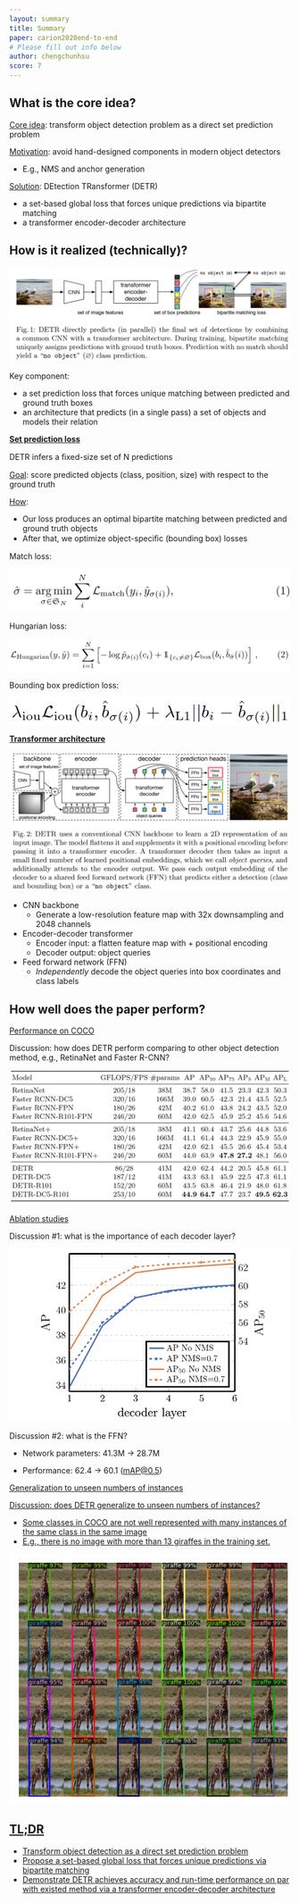 ```yaml
---
layout: summary
title: Summary
paper: carion2020end-to-end
# Please fill out info below
author: chengchunhsu
score: 7
---
```




## What is the core idea?

<u>Core idea</u>: transform object detection problem as a direct set prediction problem



<u>Motivation</u>: avoid hand-designed components in modern object detectors

- E.g., NMS and anchor generation



<u>Solution</u>: DEtection TRansformer (DETR)

- a set-based global loss that forces unique predictions via bipartite matching
- a transformer encoder-decoder architecture



## How is it realized (technically)?

![image-20211022151426913](carion2020end-to-end_2_1.png)

Key component:

- a set prediction loss that forces unique matching between predicted and ground truth boxes
- an architecture that predicts (in a single pass) a set of objects and models their relation



**<u>Set prediction loss</u>**

DETR infers a ﬁxed-size set of N predictions

<u>Goal</u>: score predicted objects (class, position, size) with respect to the ground truth

<u>How</u>:

- Our loss produces an optimal bipartite matching between predicted and ground truth objects
- After that, we optimize object-speciﬁc (bounding box) losses



Match loss:

![image-20211022151454271](carion2020end-to-end_2_2.png)

Hungarian loss:

![image-20211022151507583](carion2020end-to-end_2_3.png)

Bounding box prediction loss:

![image-20211022151533727](carion2020end-to-end_2_4.png)



**<u>Transformer architecture</u>**

![image-20211022151602124](carion2020end-to-end_2_5.png)

- CNN backbone
  - Generate a low-resolution feature map with 32x downsampling and 2048 channels
- Encoder-decoder transformer
  - Encoder input: a flatten feature map with + positional encoding
  - Decoder output: object queries
- Feed forward network (FFN)
  - *Independently* decode the object queries into box coordinates and class labels



## How well does the paper perform?

<u>Performance on COCO</u>

Discussion: how does DETR perform comparing to other object detection method, e.g., RetinaNet and Faster R-CNN?

![image-20211024204904023](carion2020end-to-end_2_6.png)



<u>Ablation studies</u>

Discussion #1: what is the importance of each decoder layer?

![image-20211022151701535](carion2020end-to-end_2_7.png)



Discussion #2: what is the FFN?

- Network parameters: 41.3M → 28.7M

- Performance: 62.4 → 60.1 (mAP@0.5)



<u>Generalization to unseen numbers of instances

Discussion: does DETR generalize to unseen numbers of instances?

- Some classes in COCO are not well represented with many instances of the same class in the same
  image
- E.g., there is no image with more than 13 giraffes in the training set.

![image-20211022151713958](carion2020end-to-end_2_8.png)



## TL;DR
* Transform object detection as a direct set prediction problem
* Propose a set-based global loss that forces unique predictions via bipartite matching
* Demonstrate DETR achieves accuracy and run-time performance on par with existed method via a transformer encoder-decoder architecture
